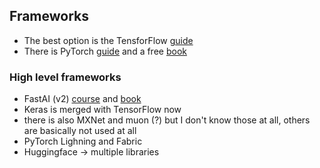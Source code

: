 ## Frameworks

* The best option is the TensforFlow [guide](https://www.tensorflow.org/guide)
* There is PyTorch [guide](https://pytorch.org/tutorials/) and a free [book](https://pytorch.org/deep-learning-with-pytorch)

### High level frameworks

* FastAI (v2) [course](https://course.fast.ai/) and [book](https://github.com/fastai/fastbook)
* Keras is merged with TensorFlow now
* there is also MXNet and muon (?) but I don't know those at all, others are basically not used at all
* PyTorch Lighning and Fabric
* Huggingface -> multiple libraries